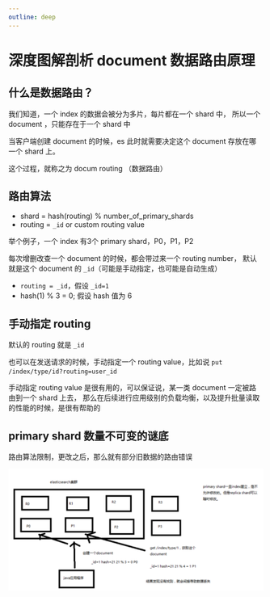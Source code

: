 ```yaml
---
outline: deep
---
```

# 深度图解剖析 document 数据路由原理

## 什么是数据路由？

我们知道，一个 index 的数据会被分为多片，每片都在一个 shard 中，
所以一个 document ，只能存在于一个 shard 中

当客户端创建 document 的时候，es 此时就需要决定这个 document 存放在哪一个 shard 上。

这个过程，就称之为 docum routing （数据路由）

## 路由算法

- shard = hash(routing) % number_of_primary_shards
- routing = `_id` or custom routing value

举个例子，一个 index 有3个 primary shard，P0，P1，P2

每次增删改查一个 document 的时候，都会带过来一个 routing number，
默认就是这个 document 的 `_id`（可能是手动指定，也可能是自动生成）

- `routing = _id`，假设 `_id=1`
- hash(1) % 3 = 0; 假设 hash 值为 6

## 手动指定 routing

默认的 routing 就是 `_id`

也可以在发送请求的时候，手动指定一个 routing value，比如说 `put /index/type/id?routing=user_id`

手动指定 routing value 是很有用的，可以保证说，某一类 document 一定被路由到一个 shard 上去，
那么在后续进行应用级别的负载均衡，以及提升批量读取的性能的时候，是很有帮助的

## primary shard 数量不可变的谜底

路由算法限制，更改之后，那么就有部分旧数据的路由错误

![](./assets/markdown-img-paste-20190106174604653.png)
